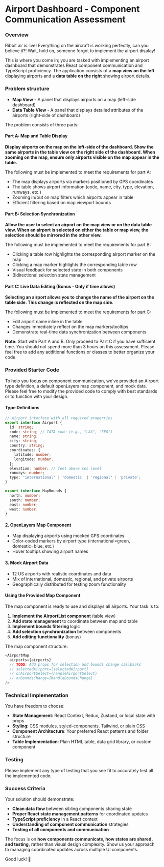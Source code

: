 # Airport Dashboard - Component Communication Assessment

### Overview
Ribbit air is live! Everything on the aircraft is working perfectly, can you believe it?! Wait, hold on, someone forgot to implement the airport display!

This is where you come in; you are tasked with implementing an airport dashboard that demonstrates React component communication and TypeScript proficiency. The application consists of a **map view on the left** displaying airports and a **data table on the right** showing airport details.

### Problem structure

- **Map View** - A panel that displays airports on a map (left-side dashboard)
- **Data Table View** - A panel that displays detailed attributes of the airports (right-side of dashboard)

The problem consists of three parts:

#### Part A: Map and Table Display
**Display airports on the map on the left-side of the dashboard. Show the same airports in the table view on the right side of the dashboard. When zooming on the map, ensure only airports visible on the map appear in the table.**

The following must be implemented to meet the requirements for part A:
- The map displays airports via markers positioned by GPS coordinates
- The table shows airport information (code, name, city, type, elevation, runways, etc.)
- Zooming in/out on map filters which airports appear in table
- Efficient filtering based on map viewport bounds

#### Part B: Selection Synchronization 
**Allow the user to select an airport on the map view or on the data table view. When an airport is selected on either the table or map view, the selection should be mirrored in the other view.**

The following must be implemented to meet the requirements for part B:
- Clicking a table row highlights the corresponding airport marker on the map
- Clicking a map marker highlights the corresponding table row
- Visual feedback for selected state in both components
- Bidirectional selection state management

#### Part C: Live Data Editing (Bonus - Only if time allows)
**Selecting an airport allows you to change the name of the airport on the table side. This change is reflected on the map side.**

The following must be implemented to meet the requirements for part C:

- Edit airport name inline in the table
- Changes immediately reflect on the map markers/tooltips
- Demonstrate real-time data synchronization between components


**Note:** Start with Part A and B. Only proceed to Part C if you have sufficient time. You should not spend more than 3 hours on this assessment. Please feel free to add any additional functions or classes to better organize your code.

### Provided Starter Code

To help you focus on component communication, we've provided an Airport type definition, a default openLayers map component, and mock data. Please feel free to modify the provided code to comply with best standards or to function with your design.

#### Type Definitions
```typescript
// Airport interface with all required properties
export interface Airport {
  id: string;
  code: string; // IATA code (e.g., "LAX", "SFO")
  name: string;
  city: string;
  country: string;
  coordinates: {
    latitude: number;
    longitude: number;
  };
  elevation: number; // feet above sea level
  runways: number;
  type: 'international' | 'domestic' | 'regional' | 'private';
}

export interface MapBounds {
  north: number;
  south: number;
  east: number;
  west: number;
}
```

#### 2. OpenLayers Map Component
- Map displaying airports using mocked GPS coordinates
- Color-coded markers by airport type (international=green, domestic=blue, etc.)
- Hover tooltips showing airport names

#### 3. Mock Airport Data
- 12 US airports with realistic coordinates and data
- Mix of international, domestic, regional, and private airports
- Geographically distributed for testing zoom functionality


#### Using the Provided Map Component
The map component is ready to use and displays all airports. Your task is to:

1. **Implement the AirportList component** (table view)
2. **Add state management** to coordinate between map and table
3. **Implement bounds filtering** logic
4. **Add selection synchronization** between components
5. **Add editing functionality** (bonus)

The map component structure:
```typescript
<AirportMap
  airports={airports}
  // TODO: Add props for selection and bounds change callbacks
  // selectedAirport={selectedAirport}
  // onAirportSelect={handleAirportSelect}
  // onBoundsChange={handleBoundsChange}
/>
```

### Technical Implementation

You have freedom to choose:
- **State Management**: React Context, Redux, Zustand, or local state with props
- **Styling**: CSS modules, styled-components, Tailwind, or plain CSS
- **Component Architecture**: Your preferred React patterns and folder structure
- **Table Implementation**: Plain HTML table, data grid library, or custom component

### Testing

Please implement any type of testing that you see fit to accurately test all the implemented code.


### Success Criteria

Your solution should demonstrate:
- **Clean data flow** between sibling components sharing state
- **Proper React state management patterns** for coordinated updates
- **TypeScript proficiency** in a React context
- **Understanding of component communication** strategies
- **Testing of all components and communication**

The focus is on **how components communicate, how states are shared, and testing,** rather than visual design complexity. Show us your approach to managing coordinated updates across multiple UI components.


Good luck! 🚀